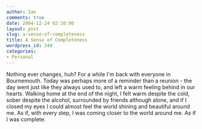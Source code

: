 ```yaml
---
author: Ian
comments: true
date: 2004-12-24 02:10:00
layout: post
slug: a-sense-of-completeness
title: A Sense of Completeness
wordpress_id: 249
categories:
- Personal
---
```


Nothing ever changes, huh?  For a while I'm back with everyone in Bournemouth.  Today was perhaps more of a reminder than a reunion - the day went just like they always used to, and left a warm feeling behind in our hearts.  Walking home at the end of the night, I felt warm despite the cold, sober despite the alcohol, surrounded by friends although alone, and if I closed my eyes I could almost feel the world shining and beautiful around me.  As if, with every step, I was coming closer to the world around me.  As if I was complete.
